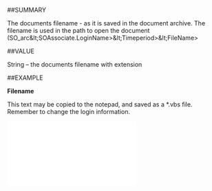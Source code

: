 
##SUMMARY

The documents filename - as it is saved in the document archive. The filename is used in the path to open the document (SO_arc\&lt;SOAssociate.LoginName&gt;\&lt;Timeperiod&gt;\&lt;FileName&gt;


##VALUE

String – the documents filename with extension


##EXAMPLE

**Filename**

This text may be copied to the notepad, and saved as a *.vbs file. Remember to change the login information.

![](..\..\Examples\vbs\SODocument.Filename.vbs.txt)

